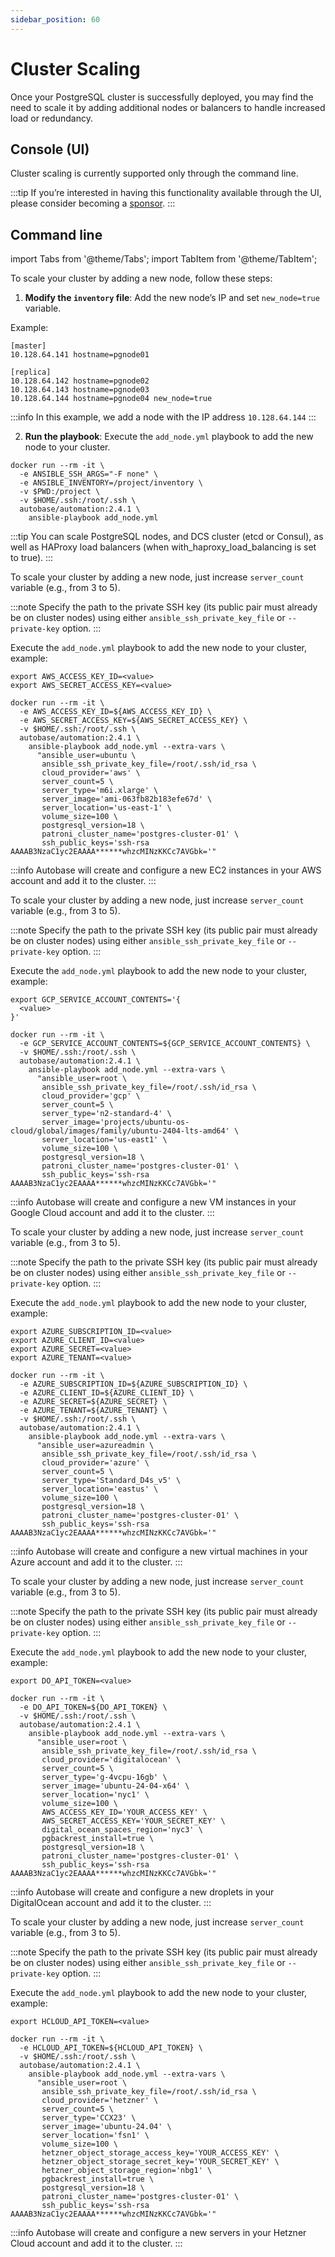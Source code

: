 ```yaml
---
sidebar_position: 60
---
```


# Cluster Scaling

Once your PostgreSQL cluster is successfully deployed, you may find the need to scale it by adding additional nodes or balancers to handle increased load or redundancy.

## Console (UI)

Cluster scaling is currently supported only through the command line.

:::tip
If you’re interested in having this functionality available through the UI, please consider becoming a [sponsor](/docs/sponsor).
:::

## Command line

import Tabs from '@theme/Tabs';
import TabItem from '@theme/TabItem';

<Tabs>
  <TabItem value="Your Own Machines" label="Your Own Machines" default>

To scale your cluster by adding a new node, follow these steps:

1. **Modify the `inventory` file**: Add the new node’s IP and set `new_node=true` variable.

Example:

```
[master]
10.128.64.141 hostname=pgnode01

[replica]
10.128.64.142 hostname=pgnode02
10.128.64.143 hostname=pgnode03
10.128.64.144 hostname=pgnode04 new_node=true
```

:::info
In this example, we add a node with the IP address `10.128.64.144`
:::

2. **Run the playbook**: Execute the `add_node.yml` playbook to add the new node to your cluster.

```
docker run --rm -it \
  -e ANSIBLE_SSH_ARGS="-F none" \
  -e ANSIBLE_INVENTORY=/project/inventory \
  -v $PWD:/project \
  -v $HOME/.ssh:/root/.ssh \
  autobase/automation:2.4.1 \
    ansible-playbook add_node.yml
```

:::tip
You can scale PostgreSQL nodes, and DCS cluster (etcd or Consul), as well as HAProxy load balancers (when with_haproxy_load_balancing is set to true).
:::

  </TabItem>
  <TabItem value="AWS" label="AWS">

To scale your cluster by adding a new node, just increase `server_count` variable (e.g., from 3 to 5).

:::note
Specify the path to the private SSH key (its public pair must already be on cluster nodes) using either `ansible_ssh_private_key_file` or `--private-key` option.
:::

Execute the `add_node.yml` playbook to add the new node to your cluster, example:

```
export AWS_ACCESS_KEY_ID=<value>
export AWS_SECRET_ACCESS_KEY=<value>
```

```
docker run --rm -it \
  -e AWS_ACCESS_KEY_ID=${AWS_ACCESS_KEY_ID} \
  -e AWS_SECRET_ACCESS_KEY=${AWS_SECRET_ACCESS_KEY} \
  -v $HOME/.ssh:/root/.ssh \
  autobase/automation:2.4.1 \
    ansible-playbook add_node.yml --extra-vars \
      "ansible_user=ubuntu \
       ansible_ssh_private_key_file=/root/.ssh/id_rsa \
       cloud_provider='aws' \
       server_count=5 \
       server_type='m6i.xlarge' \
       server_image='ami-063fb82b183efe67d' \
       server_location='us-east-1' \
       volume_size=100 \
       postgresql_version=18 \
       patroni_cluster_name='postgres-cluster-01' \
       ssh_public_keys='ssh-rsa AAAAB3NzaC1yc2EAAAA******whzcMINzKKCc7AVGbk='"
```

:::info
Autobase will create and configure a new EC2 instances in your AWS account and add it to the cluster.
:::

  </TabItem>
  <TabItem value="GCP" label="GCP">

To scale your cluster by adding a new node, just increase `server_count` variable (e.g., from 3 to 5).

:::note
Specify the path to the private SSH key (its public pair must already be on cluster nodes) using either `ansible_ssh_private_key_file` or `--private-key` option.
:::

Execute the `add_node.yml` playbook to add the new node to your cluster, example:

```
export GCP_SERVICE_ACCOUNT_CONTENTS='{
  <value>
}'
```

```
docker run --rm -it \
  -e GCP_SERVICE_ACCOUNT_CONTENTS=${GCP_SERVICE_ACCOUNT_CONTENTS} \
  -v $HOME/.ssh:/root/.ssh \
  autobase/automation:2.4.1 \
    ansible-playbook add_node.yml --extra-vars \
      "ansible_user=root \
       ansible_ssh_private_key_file=/root/.ssh/id_rsa \
       cloud_provider='gcp' \
       server_count=5 \
       server_type='n2-standard-4' \
       server_image='projects/ubuntu-os-cloud/global/images/family/ubuntu-2404-lts-amd64' \
       server_location='us-east1' \
       volume_size=100 \
       postgresql_version=18 \
       patroni_cluster_name='postgres-cluster-01' \
       ssh_public_keys='ssh-rsa AAAAB3NzaC1yc2EAAAA******whzcMINzKKCc7AVGbk='"
```

:::info
Autobase will create and configure a new VM instances in your Google Cloud account and add it to the cluster.
:::

  </TabItem>
  <TabItem value="Azure" label="Azure">

To scale your cluster by adding a new node, just increase `server_count` variable (e.g., from 3 to 5).

:::note
Specify the path to the private SSH key (its public pair must already be on cluster nodes) using either `ansible_ssh_private_key_file` or `--private-key` option.
:::

Execute the `add_node.yml` playbook to add the new node to your cluster, example:

```
export AZURE_SUBSCRIPTION_ID=<value>
export AZURE_CLIENT_ID=<value>
export AZURE_SECRET=<value>
export AZURE_TENANT=<value>
```

```
docker run --rm -it \
  -e AZURE_SUBSCRIPTION_ID=${AZURE_SUBSCRIPTION_ID} \
  -e AZURE_CLIENT_ID=${AZURE_CLIENT_ID} \
  -e AZURE_SECRET=${AZURE_SECRET} \
  -e AZURE_TENANT=${AZURE_TENANT} \
  -v $HOME/.ssh:/root/.ssh \
  autobase/automation:2.4.1 \
    ansible-playbook add_node.yml --extra-vars \
      "ansible_user=azureadmin \
       ansible_ssh_private_key_file=/root/.ssh/id_rsa \
       cloud_provider='azure' \
       server_count=5 \
       server_type='Standard_D4s_v5' \
       server_location='eastus' \
       volume_size=100 \
       postgresql_version=18 \
       patroni_cluster_name='postgres-cluster-01' \
       ssh_public_keys='ssh-rsa AAAAB3NzaC1yc2EAAAA******whzcMINzKKCc7AVGbk='"
```

:::info
Autobase will create and configure a new virtual machines in your Azure account and add it to the cluster.
:::

  </TabItem>
  <TabItem value="DigitalOcean" label="DigitalOcean">

To scale your cluster by adding a new node, just increase `server_count` variable (e.g., from 3 to 5).

:::note
Specify the path to the private SSH key (its public pair must already be on cluster nodes) using either `ansible_ssh_private_key_file` or `--private-key` option.
:::

Execute the `add_node.yml` playbook to add the new node to your cluster, example:

```
export DO_API_TOKEN=<value>
```

```
docker run --rm -it \
  -e DO_API_TOKEN=${DO_API_TOKEN} \
  -v $HOME/.ssh:/root/.ssh \
  autobase/automation:2.4.1 \
    ansible-playbook add_node.yml --extra-vars \
      "ansible_user=root \
       ansible_ssh_private_key_file=/root/.ssh/id_rsa \
       cloud_provider='digitalocean' \
       server_count=5 \
       server_type='g-4vcpu-16gb' \
       server_image='ubuntu-24-04-x64' \
       server_location='nyc1' \
       volume_size=100 \
       AWS_ACCESS_KEY_ID='YOUR_ACCESS_KEY' \
       AWS_SECRET_ACCESS_KEY='YOUR_SECRET_KEY' \
       digital_ocean_spaces_region='nyc3' \
       pgbackrest_install=true \
       postgresql_version=18 \
       patroni_cluster_name='postgres-cluster-01' \
       ssh_public_keys='ssh-rsa AAAAB3NzaC1yc2EAAAA******whzcMINzKKCc7AVGbk='"
```

:::info
Autobase will create and configure a new droplets in your DigitalOcean account and add it to the cluster.
:::

  </TabItem>
  <TabItem value="Hetzner" label="Hetzner">

To scale your cluster by adding a new node, just increase `server_count` variable (e.g., from 3 to 5).

:::note
Specify the path to the private SSH key (its public pair must already be on cluster nodes) using either `ansible_ssh_private_key_file` or `--private-key` option.
:::

Execute the `add_node.yml` playbook to add the new node to your cluster, example:

```
export HCLOUD_API_TOKEN=<value>
```

```
docker run --rm -it \
  -e HCLOUD_API_TOKEN=${HCLOUD_API_TOKEN} \
  -v $HOME/.ssh:/root/.ssh \
  autobase/automation:2.4.1 \
    ansible-playbook add_node.yml --extra-vars \
      "ansible_user=root \
       ansible_ssh_private_key_file=/root/.ssh/id_rsa \
       cloud_provider='hetzner' \
       server_count=5 \
       server_type='CCX23' \
       server_image='ubuntu-24.04' \
       server_location='fsn1' \
       volume_size=100 \
       hetzner_object_storage_access_key='YOUR_ACCESS_KEY' \
       hetzner_object_storage_secret_key='YOUR_SECRET_KEY' \
       hetzner_object_storage_region='nbg1' \
       pgbackrest_install=true \
       postgresql_version=18 \
       patroni_cluster_name='postgres-cluster-01' \
       ssh_public_keys='ssh-rsa AAAAB3NzaC1yc2EAAAA******whzcMINzKKCc7AVGbk='"
```

:::info
Autobase will create and configure a new servers in your Hetzner Cloud account and add it to the cluster.
:::

  </TabItem>
</Tabs>
